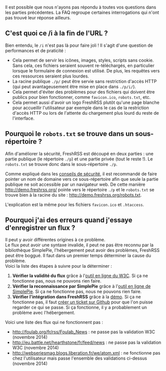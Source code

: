 Il est possible que nous n'ayons pas répondu à toutes vos questions dans les parties précédentes. La FAQ regroupe certaines interrogations qui n'ont pas trouvé leur réponse ailleurs.

## C'est quoi ce /i à la fin de l'URL ?

Bien entendu, le ```/i``` n'est pas là pour faire joli ! Il s'agit d'une question de performances et de praticité :

* Cela permet de servir les icônes, images, styles, scripts sans cookie. Sans cela, ces fichiers seraient souvent re-téléchargés, en particulier lorsque le formulaire de connexion est utilisé. De plus, les requêtes vers ces ressources seraient plus lourdes.
* La racine publique ```./p/``` peut être servie sans restriction d'accès HTTP (qui peut avantageusement être mise en place dans ```./p/i/```).
* Cela permet d'éviter des problèmes pour des fichiers qui doivent être publics pour bien fonctionner, comme ```favicon.ico```, ```robots.txt```, etc.
* Cela permet aussi d'avoir un logo FreshRSS plutôt qu'une page blanche pour accueillir l'utilisateur par exemple dans le cas de la restriction d'accès HTTP ou lors de l'attente du chargement plus lourd du reste de l'interface.

## Pourquoi le ```robots.txt``` se trouve dans un sous-répertoire ?

Afin d'améliorer la sécurité, FreshRSS est découpé en deux parties : une partie publique (le répertoire ```./p```) et une partie privée (tout le reste !). Le ```robots.txt``` se trouve donc dans le sous-répertoire ```./p```.

Comme expliqué dans les [conseils de sécurité](01_Installation.md#conseils-de-securite), il est recommandé de faire pointer un nom de domaine vers ce sous-répertoire afin que seule la partie publique ne soit accessible par un navigateur web. De cette manière http://demo.freshrss.org/ pointe vers le répertoire ```./p``` et le ```robots.txt``` se trouve bien à la racine du site : http://demo.freshrss.org/robots.txt.

L'explication est la même pour les fichiers ```favicon.ico``` et ```.htaccess```.

## Pourquoi j'ai des erreurs quand j'essaye d'enregistrer un flux ?

Il peut y avoir différentes origines à ce problème.  
Le flux peut avoir une syntaxe invalide, il peut ne pas être reconnu par la bibliothèque SimplePie, l'hébergement peut avoir des problèmes, FreshRSS peut être boggué.
Il faut dans un premier temps déterminer la cause du problème.  
Voici la liste des étapes à suivre pour la déterminer :

1. __Vérifier la validité du flux__ grâce à l'[outil en ligne du W3C](http://validator.w3.org/feed/ "Validateur en ligne de flux RSS et Atom"). Si ça ne fonctionne pas, nous ne pouvons rien faire.
1. __Vérifier la reconnaissance par SimplePie__ grâce à l'[outil en ligne de SimplePie](http://simplepie.org/demo/ "Démo officielle de SimplePie"). Si ça ne fonctionne pas, nous ne pouvons rien faire.
1. __Vérifier l'intégration dans FreshRSS__ grâce à la [démo](http://demo.freshrss.org "Démo officielle de FreshRSS"). Si ça ne fonctionne pas, il faut [créer un ticket sur Github](https://github.com/FreshRSS/FreshRSS/issues/new "Créer un ticket pour FreshRSS") pour que l'on puisse regarder ce qui se passe. Si ça fonctionne, il y a probablement un problème avec l'hébergement.

Voici une liste des flux qui ne fonctionnent pas :

* http://foulab.org/fr/rss/Foulab_News : ne passe pas la validation W3C (novembre 2014)
* http://eu.battle.net/hearthstone/fr/feed/news : ne passe pas la validation W3C (novembre 2014)
* http://webseriesmag.blogs.liberation.fr/we/atom.xml : ne fonctionne pas chez l'utilisateur mais passe l'ensemble des validations ci-dessus (novembre 2014)
